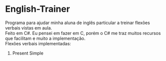 # English-Trainer
Programa para ajudar minha aluna de inglês particular a treinar flexões verbais vistas em aula.  
Feito em C#. Eu pensei em fazer em C, porém o C# me traz muitos recursos que facilitam e muito a implementação.  
Flexões verbais implementadas:
1. Present Simple
